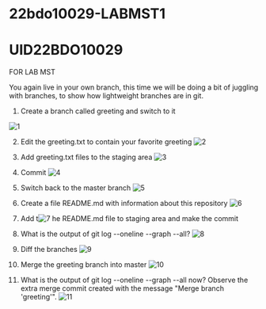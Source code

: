 # 22bdo10029-LABMST1
# UID22BDO10029
FOR LAB MST

You again live in your own branch, this time we will be doing a bit of juggling with branches, to show how lightweight branches are in git.

1.	Create a branch called greeting and switch to it
 
  ![1](https://github.com/Krishna8167/UID22BDO10029/assets/156648921/e482cbd4-e85a-4139-94e3-a7fd5c8bbd45)

2.	Edit the greeting.txt to contain your favorite greeting
	![2](https://github.com/Krishna8167/UID22BDO10029/assets/156648921/b7bef32b-251e-4475-9469-0b28f30f25f9)

3.	Add greeting.txt files to the staging area
![3](https://github.com/Krishna8167/UID22BDO10029/assets/156648921/1d2704f7-3182-4df7-997b-370a43ae62c0)

4.	Commit
![4](https://github.com/Krishna8167/UID22BDO10029/assets/156648921/3dcde322-92e8-46da-bf6e-975d3675b374)

5.	Switch back to the master branch
![5](https://github.com/Krishna8167/UID22BDO10029/assets/156648921/04057926-d39e-4cc5-898b-e086c7e94f1d)

6.	Create a file README.md with information about this repository
![6](https://github.com/Krishna8167/UID22BDO10029/assets/156648921/27f1a0d6-93f3-4e4c-9e17-e343baf8d59b)

7.	Add t![7](https://github.com/Krishna8167/UID22BDO10029/assets/156648921/43bb17c8-ed19-4921-9ed5-300edfa9a0ab)
he README.md file to staging area and make the commit

8.	What is the output of git log --oneline --graph --all?
![8](https://github.com/Krishna8167/UID22BDO10029/assets/156648921/cc1e4c69-49a1-4c68-8b40-e8dce9c2a7be)

9.	Diff the branches
![9](https://github.com/Krishna8167/UID22BDO10029/assets/156648921/595a210d-ec12-4f60-a59d-7149c694a0e7)

10.	Merge the greeting branch into master
![10](https://github.com/Krishna8167/UID22BDO10029/assets/156648921/0ec087fb-4036-4ec7-99a4-398252cef1a3)

11.	What is the output of git log --oneline --graph --all now? Observe the extra merge commit created with the message "Merge branch 'greeting'".
![11](https://github.com/Krishna8167/UID22BDO10029/assets/156648921/9765b38a-5c00-4643-a518-40bd1abd68ec)
